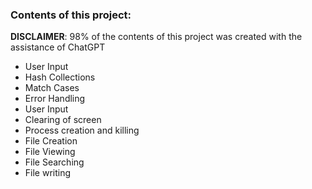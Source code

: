 ### Contents of this project:

**DISCLAIMER**: 98% of the contents of this project was created with the assistance of ChatGPT

- User Input
- Hash Collections
- Match Cases
- Error Handling
- User Input
- Clearing of screen
- Process creation and killing
- File Creation
- File Viewing
- File Searching
- File writing